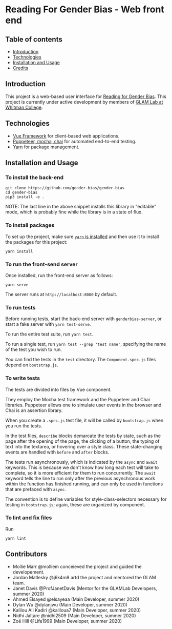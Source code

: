 # Reading For Gender Bias - Web front end

## Table of contents 
* [Introduction](#Introduction)
* [Technologies](#Technologies)
* [Installation and Usage](#Installation) 
* [Credits](#Credits) 

## Introduction
This project is a web-based user interface for [Reading for Gender Bias](https://github.com/glam-lab/gender-bias). 
This project is currently under active development by members of [GLAM Lab at Whitman College](https://github.com/orgs/glam-lab/). 

## Technologies
* [Vue Framework](https://vuejs.org/v2/guide/#:~:text=Vue%20(pronounced%20%2Fvju%CB%90%2F%2C,up%20to%20be%20incrementally%20adoptable)) for client-based web applications.
* [Puppeteer, mocha, chai](https://medium.com/@ankit_m/ui-testing-with-puppeteer-and-mocha-part-1-getting-started-b141b2f9e21) for automated end-to-end testing. 
* [Yarn](https://classic.yarnpkg.com/en/docs/) for package management.

## Installation and Usage

### To install the back-end 
```
git clone https://github.com/gender-bias/gender-bias
cd gender-bias
pip3 install -e .
```
NOTE: The last line in the above snippet installs this library in "editable" mode, which is probably fine while the library is in a state of flux.

### To install packages 
To set up the project, make sure [`yarn` is installed](https://classic.yarnpkg.com/en/docs/install/#mac-stable) and then use it to install the packages for this project:
```
yarn install
```

### To run the front-send server
Once installed, run the front-end server as follows:

```
yarn serve 
```

The server runs at `http://localhost:8080` by default.

### To run tests

Before running tests, start the back-end server with `genderbias-server`, or start a fake server with `yarn test-serve`.

To run the entire test suite, run `yarn test`.

To run a single test, run `yarn test --grep 'test name'`, specifying the name of the test you wish to run.

You can find the tests in the `test` directory. The `Component.spec.js` files depend on `bootstrap.js`.

### To write tests

The tests are divided into files by Vue component.

They employ the Mocha test framework and the Puppeteer and Chai libraries. Puppeteer allows one to simulate user events in the browser and Chai is an assertion library.

When you create a `.spec.js` test file, it will be called by `bootstrap.js` when you run the tests.

In the test files, `describe` blocks demarcate the tests by state, such as the page after the opening of the page, the clicking of a button, the typing of text into the textarea,
or hovering over a style class. These state-changing events are handled with `before` and `after` blocks. 

The tests run asynchronously, which is indicated by the `async` and `await` keywords. This is because we don't know how long each test will take to complete, so it is more efficient for them to run concurrently. The `await` keyword tells the line to run only after the previous asynchronous work within the function has finished running, and can only be used in functions that are prefaced with `async`.

The convention is to define variables for style-class-selectors necessary for testing in `bootstrap.js`; again, these are organized by component.

### To lint and fix files
Run 
```
yarn lint
```

## Contributors
- Mollie Marr @molliem conceieved the project and guided the developement.
- Jordan Matlesky @j6k4m8 artd the project and mentored the GLAM team.
- Janet Davis @ProfJanetDavis (Mentor for the GLAMLab Developers, summer 2020)
- Ahmed Elsayed @elsayeaa (Main Developer, summer 2020)
- Dylan Wu @dylanjwu (Main Developer, summer 2020)
- Kalilou Ali Kadiri @kaliloua7 (Main Developer, summer 2020)
- Nidhi Jaltare @nidhi2509 (Main Developer, summer 2020)
- Zoë Hill @Life1999 (Main Developer, summer 2020)
